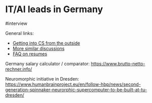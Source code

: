 # IT/AI leads in Germany

#interview

General links:
* [Getting into CS from the outside](https://www.reddit.com/r/cscareerquestions/comments/17n5a1/getting_in_to_a_cs_career_from_outside_cs/)
* [More similar discussions](https://www.reddit.com/r/cscareerquestions/comments/17n5a1/getting_in_to_a_cs_career_from_outside_cs/)
* [FAQ on resumes](https://www.reddit.com/r/cscareerquestions/wiki/faq_resumes)

Germany salary calculator / comparator:
https://www.brutto-netto-rechner.info/

Neuromorphic initiative in Dresden:
https://www.humanbrainproject.eu/en/follow-hbp/news/second-generation-spinnaker-neurorphic-supercomputer-to-be-built-at-tu-dresden/